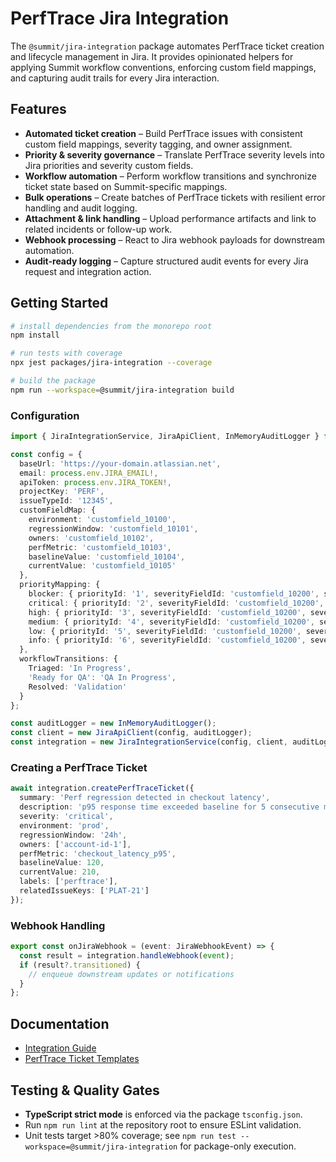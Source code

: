 # PerfTrace Jira Integration

The `@summit/jira-integration` package automates PerfTrace ticket creation and lifecycle management in Jira. It provides opinionated helpers for applying Summit workflow conventions, enforcing custom field mappings, and capturing audit trails for every Jira interaction.

## Features

- **Automated ticket creation** – Build PerfTrace issues with consistent custom field mappings, severity tagging, and owner assignment.
- **Priority & severity governance** – Translate PerfTrace severity levels into Jira priorities and severity custom fields.
- **Workflow automation** – Perform workflow transitions and synchronize ticket state based on Summit-specific mappings.
- **Bulk operations** – Create batches of PerfTrace tickets with resilient error handling and audit logging.
- **Attachment & link handling** – Upload performance artifacts and link to related incidents or follow-up work.
- **Webhook processing** – React to Jira webhook payloads for downstream automation.
- **Audit-ready logging** – Capture structured audit events for every Jira request and integration action.

## Getting Started

```bash
# install dependencies from the monorepo root
npm install

# run tests with coverage
npx jest packages/jira-integration --coverage

# build the package
npm run --workspace=@summit/jira-integration build
```

### Configuration

```ts
import { JiraIntegrationService, JiraApiClient, InMemoryAuditLogger } from '@summit/jira-integration';

const config = {
  baseUrl: 'https://your-domain.atlassian.net',
  email: process.env.JIRA_EMAIL!,
  apiToken: process.env.JIRA_TOKEN!,
  projectKey: 'PERF',
  issueTypeId: '12345',
  customFieldMap: {
    environment: 'customfield_10100',
    regressionWindow: 'customfield_10101',
    owners: 'customfield_10102',
    perfMetric: 'customfield_10103',
    baselineValue: 'customfield_10104',
    currentValue: 'customfield_10105'
  },
  priorityMapping: {
    blocker: { priorityId: '1', severityFieldId: 'customfield_10200', severityValue: 'Blocker' },
    critical: { priorityId: '2', severityFieldId: 'customfield_10200', severityValue: 'Critical' },
    high: { priorityId: '3', severityFieldId: 'customfield_10200', severityValue: 'High' },
    medium: { priorityId: '4', severityFieldId: 'customfield_10200', severityValue: 'Medium' },
    low: { priorityId: '5', severityFieldId: 'customfield_10200', severityValue: 'Low' },
    info: { priorityId: '6', severityFieldId: 'customfield_10200', severityValue: 'Informational' }
  },
  workflowTransitions: {
    Triaged: 'In Progress',
    'Ready for QA': 'QA In Progress',
    Resolved: 'Validation'
  }
};

const auditLogger = new InMemoryAuditLogger();
const client = new JiraApiClient(config, auditLogger);
const integration = new JiraIntegrationService(config, client, auditLogger);
```

### Creating a PerfTrace Ticket

```ts
await integration.createPerfTraceTicket({
  summary: 'Perf regression detected in checkout latency',
  description: 'p95 response time exceeded baseline for 5 consecutive minutes.',
  severity: 'critical',
  environment: 'prod',
  regressionWindow: '24h',
  owners: ['account-id-1'],
  perfMetric: 'checkout_latency_p95',
  baselineValue: 120,
  currentValue: 210,
  labels: ['perftrace'],
  relatedIssueKeys: ['PLAT-21']
});
```

### Webhook Handling

```ts
export const onJiraWebhook = (event: JiraWebhookEvent) => {
  const result = integration.handleWebhook(event);
  if (result?.transitioned) {
    // enqueue downstream updates or notifications
  }
};
```

## Documentation

- [Integration Guide](./docs/integration-guide.md)
- [PerfTrace Ticket Templates](./docs/templates/perftrace-ticket-templates.md)

## Testing & Quality Gates

- **TypeScript strict mode** is enforced via the package `tsconfig.json`.
- Run `npm run lint` at the repository root to ensure ESLint validation.
- Unit tests target >80% coverage; see `npm run test --workspace=@summit/jira-integration` for package-only execution.
